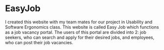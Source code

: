 # EasyJob
I created this website with my team mates for our project in Usability and Software Ergonomics class. This website is called Easy Job which functions as a job vacancy portal. The users of this portal are divided into 2: job seekers, who can search and apply for their desired jobs, and employees, who can post their job vacancies.
